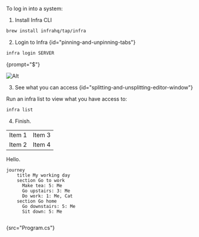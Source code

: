 [//]: # (title: How-to-log-in switcher-label: Custom label)

To log in into a system:

1. Install Infra CLI
```bash
brew install infrahq/tap/infra
```

2. Login to Infra {id="pinning-and-unpinning-tabs"}

```bash
infra login SERVER
```
{prompt="$"}

![Alt](infra.png)

3. See what you can access {id="splitting-and-unsplitting-editor-window"}

Run an infra list to view what you have access to:

```bash
infra list
```

4. Finish.

<table switcher-key="a">
<tr><td>Item 1</td><td>Item 3</td></tr>
<tr><td>Item 2</td><td>Item 4</td></tr>
</table>

<p switcher-key="b">Hello.</p>

```mermaid
journey
    title My working day
    section Go to work
      Make tea: 5: Me
      Go upstairs: 3: Me
      Do work: 1: Me, Cat
    section Go home
      Go downstairs: 5: Me
      Sit down: 5: Me

```

```
```
{src="Program.cs"}